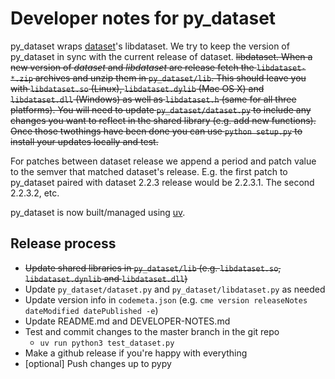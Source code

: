 
# Developer notes for py_dataset

py_dataset wraps [dataset](https://github.com/caltechlibrary/dataset)'s libdataset. We try to keep the version of py_dataset in sync with the current release of dataset. ~~libdataset. When a new version of _dataset_ and _libdataset_ are release fetch the `libdataset-*.zip` archives and unzip them in `py_dataset/lib`. This should leave you with `libdataset.so` (Linux), `libdataset.dylib` (Mac OS X) and `libdataset.dll` (Windows) as well as `libdataset.h` (same for all three platforms). You will need to update `py_dataset/dataset.py` to include any changes you want to reflect in the shared library (e.g. add new functions). Once those twothings have been done you can use `python setup.py` to install your updates locally and test.~~

For patches between dataset release we append a period and patch value to the semver that matched dataset's release. E.g. the first patch to py_dataset paired with dataset 2.2.3 release would be 2.2.3.1. The second 2.2.3.2, etc.

py_dataset is now built/managed using [uv](https://docs.astral.sh/uv/).

## Release process

+ ~~Update shared libraries in `py_dataset/lib` (e.g. `libdataset.so`, `libdataset.dynlib` and `libdataset.dll`)~~
+ Update `py_dataset/dataset.py` and `py_dataset/libdataset.py` as needed
+ Update version info in `codemeta.json` (e.g. `cme version releaseNotes dateModified datePublished -e`)
+ Update README.md and DEVELOPER-NOTES.md
+ Test and commit changes to the master branch in the git repo
    + `uv run python3 test_dataset.py`
+ Make a github release if you're happy with everything
+ [optional] Push changes up to pypy

